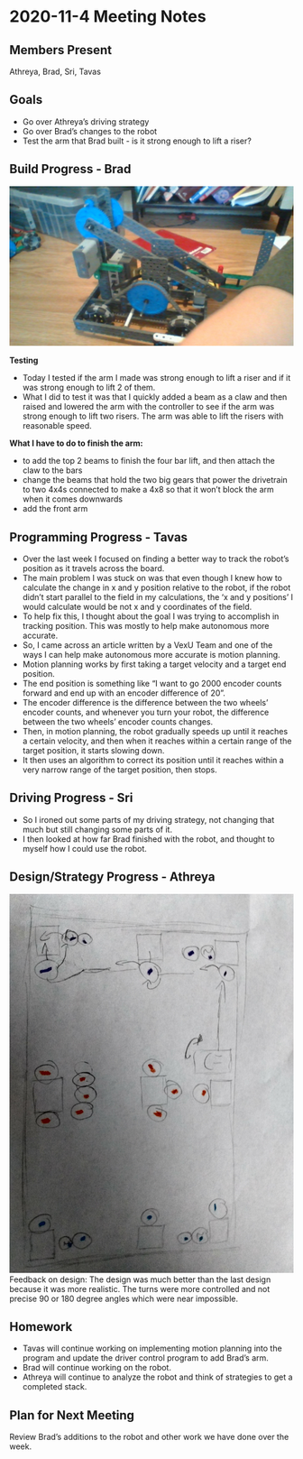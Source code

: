 # 2020-11-4 Meeting Notes

## Members Present  
Athreya, Brad, Sri, Tavas

## Goals  
- Go over Athreya’s driving strategy
- Go over Brad’s changes to the robot
- Test the arm that Brad built - is it strong enough to lift a riser?

## Build Progress - Brad

![Brad’s Additions to the Robot](../img/2020-11-4-build-Brad.jpg)

**Testing**
- Today I tested if the arm I made was strong enough to lift a riser and if it was strong enough to lift 2 of them. 
- What I did to test it was that I quickly added a beam as a claw and then raised and lowered the arm with the controller to see if the arm was strong enough to lift two risers. The arm was able to lift the risers with reasonable speed.

**What I have to do to finish the arm:**
- to add the top 2 beams to finish the four bar lift, and then attach the claw to the bars
- change the beams that hold the two big gears that power the drivetrain to two 4x4s connected to make a 4x8 so that it won’t block the arm when it comes downwards
- add the front arm



## Programming Progress - Tavas

- Over the last week I focused on finding a better way to track the robot’s position as it travels across the board.
- The main problem I was stuck on was that even though I knew how to calculate the change in x and y position relative to the robot, if the robot didn’t start parallel to the field in my calculations, the ‘x and y positions’ I would calculate would be not x and y coordinates of the field.
- To help fix this, I thought about the goal I was trying to accomplish in tracking position. This was mostly to help make autonomous more accurate.
- So, I came across an article written by a VexU Team and one of the ways I can help make autonomous more accurate is motion planning.
- Motion planning works by first taking a target velocity and a target end position. 
- The end position is something like “I want to go 2000 encoder counts forward and end up with an encoder difference of 20”.
- The encoder difference is the difference between the two wheels’ encoder counts, and whenever you turn your robot, the difference between the two wheels’ encoder counts changes.
- Then, in motion planning, the robot gradually speeds up until it reaches a certain velocity, and then when it reaches within a certain range of the target position, it starts slowing down.
- It then uses an algorithm to correct its position until it reaches within a very narrow range of the target position, then stops.

## Driving Progress - Sri

- So I ironed out some parts of my driving strategy, not changing that much but still changing some parts of it. 
- I then looked at how far Brad finished with the robot, and thought to myself how I could use the robot.

## Design/Strategy Progress - Athreya

![Athreya’s Driving Strategy](../img/2020-11-4-strategy-Athreya.jpg)
Feedback on design: The design was much better than the last design because it was more realistic. The turns were more controlled and not precise 90 or 180 degree angles which were near impossible.

## Homework  
- Tavas will continue working on implementing motion planning into the program and update the driver control program to add Brad’s arm.
- Brad will continue working on the robot.
- Athreya will continue to analyze the robot and think of strategies to get a completed stack.

## Plan for Next Meeting  
Review Brad’s additions to the robot and other work we have done over the week.


